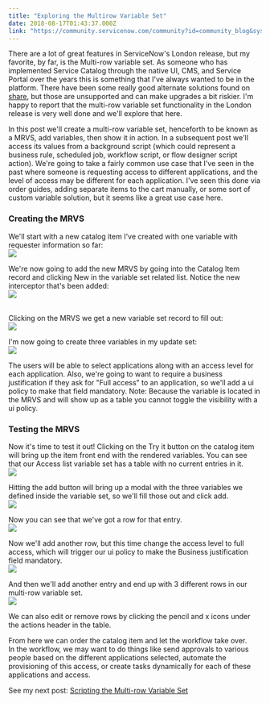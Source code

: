 ```yaml
---
title: "Exploring the Multirow Variable Set"
date: 2018-08-17T01:43:37.000Z
link: "https://community.servicenow.com/community?id=community_blog&sys_id=7cc66514db882380e0e80b55ca961965"
---
```

<p>There are a lot of great features in ServiceNow&#39;s London release, but my favorite, by far, is the Multi-row variable set. As someone who has implemented Service Catalog through the native UI, CMS, and Service Portal over the years this is something that I&#39;ve always wanted to be in the platform. There have been some really good alternate solutions found on <a href="https://developer.servicenow.com/app.do#!/share" rel="nofollow">share</a>, but those are unsupported and can make upgrades a bit riskier. I&#39;m happy to report that the multi-row variable set functionality in the London release is very well done and we&#39;ll explore that here.</p>
<p>In this post we&#39;ll create a multi-row variable set, henceforth to be known as a MRVS, add variables, then show it in action. In a subsequent post we&#39;ll access its values from a background script (which could represent a business rule, scheduled job, workflow script, or flow designer script action). We&#39;re going to take a fairly common use case that I&#39;ve seen in the past where someone is requesting access to different applications, and the level of access may be different for each application. I&#39;ve seen this done via order guides, adding separate items to the cart manually, or some sort of custom variable solution, but it seems like a great use case here.</p>
<h3>Creating the MRVS</h3>
<p>We&#39;ll start with a new catalog item I&#39;ve created with one variable with requester information so far:<br /><img style="max-width: 100%; max-height: 480px;" src="2ccb1524db006780e0e80b55ca96197b.iix" /></p>
<p>We&#39;re now going to add the new MRVS by going into the Catalog Item record and clicking New in the variable set related list. Notice the new interceptor that&#39;s been added:<br /><img style="max-width: 100%; max-height: 480px;" src="6b6ddd60db406780e0e80b55ca9619e9.iix" /><br /><br /></p>
<p>Clicking on the MRVS we get a new variable set record to fill out:<br /><img style="max-width: 100%; max-height: 480px;" src="20dd5164db406780e0e80b55ca9619ea.iix" /></p>
<p>I&#39;m now going to create three variables in my update set:<br /><img style="max-width: 100%; max-height: 480px;" src="0a1fd96cdb406780e0e80b55ca96199e.iix" /></p>
<p>The users will be able to select applications along with an access level for each application. Also, we&#39;re going to want to require a business justification if they ask for &#34;Full access&#34; to an application, so we&#39;ll add a ui policy to make that field mandatory. Note: Because the variable is located in the MRVS and will show up as a table you cannot toggle the visibility with a ui policy.</p>
<h3>Testing the MRVS</h3>
<p>Now it&#39;s time to test it out! Clicking on the Try it button on the catalog item will bring up the item front end with the rendered variables. You can see that our Access list variable set has a table with no current entries in it.<br /><img style="max-width: 100%; max-height: 480px;" src="de5ea660dbc8e380fece0b55ca9619f2.iix" /></p>
<p>Hitting the add button will bring up a modal with the three variables we defined inside the variable set, so we&#39;ll fill those out and click add.<br /><img style="max-width: 100%; max-height: 480px;" src="4ddea2e0dbc8e380fece0b55ca9619da.iix" /></p>
<p>Now you can see that we&#39;ve got a row for that entry.<br /><img style="max-width: 100%; max-height: 480px;" src="5b1f6a24dbc8e380fece0b55ca961996.iix" /></p>
<p>Now we&#39;ll add another row, but this time change the access level to full access, which will trigger our ui policy to make the Business justification field mandatory.<br /><img style="max-width: 100%; max-height: 480px;" src="806fa664dbc8e380fece0b55ca961971.iix" /></p>
<p>And then we&#39;ll add another entry and end up with 3 different rows in our multi-row variable set.<br /><img style="max-width: 100%; max-height: 480px;" src="22af2ea4dbc8e380fece0b55ca9619e7.iix" /></p>
<p>We can also edit or remove rows by clicking the pencil and x icons under the actions header in the table. </p>
<p>From here we can order the catalog item and let the workflow take over. In the workflow, we may want to do things like send approvals to various people based on the different applications selected, automate the provisioning of this access, or create tasks dynamically for each of these applications and access.</p>
<p>See my next post: <a href="community?id&#61;community_blog&amp;sys_id&#61;865b5aeddbc023c0feb1a851ca9619f9" rel="nofollow">Scripting the Multi-row Variable Set</a></p>